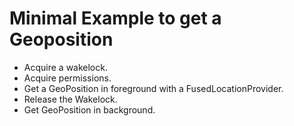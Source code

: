 
# Minimal Example to get a Geoposition

- Acquire a wakelock.
- Acquire permissions.
- Get a GeoPosition in foreground with a FusedLocationProvider.
- Release the Wakelock.
- Get GeoPosition in background.


